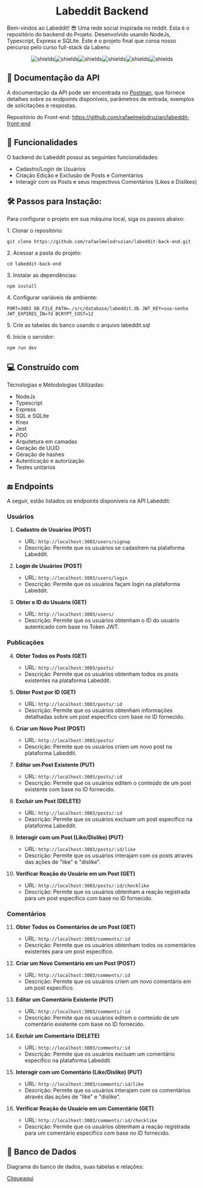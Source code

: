<h1 align="center" id="title">Labeddit Backend</h1>

<p id="description">Bem-vindos ao Labeddit! 😎 Uma rede social inspirada no reddit. Esta é o repositório do backend do Projeto. Desenvolvido usando NodeJs, Typescript, Express e SQLite. Este é o projeto final que coroa nosso percurso pelo curso full-stack da Labenu </p>

<p align="center"><img src="https://img.shields.io/badge/node.js-6DA55F?style=for-the-badge&amp;logo=node.js&amp;logoColor=white" alt="shields"><img src="https://img.shields.io/badge/typescript-%23007ACC.svg?style=for-the-badge&amp;logo=typescript&amp;logoColor=white" alt="shields"><img src="https://img.shields.io/badge/express.js-%23404d59.svg?style=for-the-badge&amp;logo=express&amp;logoColor=%2361DAFB" alt="shields"><img src="https://img.shields.io/badge/sqlite-%2307405e.svg?style=for-the-badge&amp;logo=sqlite&amp;logoColor=white" alt="shields"><img src="https://img.shields.io/badge/-jest-%23C21325?style=for-the-badge&amp;logo=jest&amp;logoColor=white" alt="shields"><img src="https://img.shields.io/badge/Postman-FF6C37?style=for-the-badge&amp;logo=postman&amp;logoColor=white" alt="shields"></p>

<h2>📜 Documentação da API</h2>

A documentação da API pode ser encontrada no [Postman](https://documenter.getpostman.com/view/24823235/2s9XxyRtDt), que fornece detalhes sobre os endpoints disponíveis, parâmetros de entrada, exemplos de solicitações e respostas.

Repositório do Front-end: https://github.com/rafaelmelodruzian/labeddit-front-end
  
<h2>🧐 Funcionalidades</h2>

O backend do Labeddit possui as seguintes funcionalidades:

*   Cadastro/Login de Usuários
*   Criação Edição e Exclusão de Posts e Comentários
*   Interagir com os Posts e seus respectivos Comentários (Likes e Dislikes)

<h2>🛠️ Passos para Instação:</h2>

Para configurar o projeto em sua máquina local, siga os passos abaixo:

<p>1. Clonar o repositório:</p>

```
git clone https://github.com/rafaelmelodruzian/labeddit-back-end.git
```

<p>2. Acessar a pasta do projeto:</p>

```
cd labeddit-back-end
```

<p>3. Instalar as dependências:</p>

```
npm install
```

<p>4. Configurar variáveis de ambiente:</p>

```
PORT=3003 DB_FILE_PATH=./src/database/labeddit.db JWT_KEY=sua-senha JWT_EXPIRES_IN=7d BCRYPT_COST=12
```

<p>5. Crie as tabelas do banco usando o arquivo labeddit.sql</p>

<p>6. Inicie o servidor:</p>

```
npm run dev
```

  
  
<h2>💻 Construído com</h2>

Técnologias e Métodologias Utilizadas:

*   NodeJs
*   Typescript
*   Express
*   SQL e SQLite
*   Knex
*   Jest
*   POO
*   Arquitetura em camadas
*   Geração de UUID
*   Geração de hashes
*   Autenticação e autorização
*   Testes unitários

<h2>🔚 Endpoints</h2>

A seguir, estão listados os endpoints disponíveis na API Labeddit:

### Usuários

1. **Cadastro de Usuários (POST)**
   - URL: `http://localhost:3003/users/signup`
   - Descrição: Permite que os usuários se cadastrem na plataforma Labeddit.

2. **Login de Usuários (POST)**
   - URL: `http://localhost:3003/users/login`
   - Descrição: Permite que os usuários façam login na plataforma Labeddit.

3. **Obter o ID do Usuário (GET)**
   - URL: `http://localhost:3003/users/`
   - Descrição: Permite que os usuários obtenham o ID do usuário autenticado com base no Token JWT.

### Publicações

4. **Obter Todos os Posts (GET)**
   - URL: `http://localhost:3003/posts/`
   - Descrição: Permite que os usuários obtenham todos os posts existentes na plataforma Labeddit.

5. **Obter Post por ID (GET)**
   - URL: `http://localhost:3003/posts/:id`
   - Descrição: Permite que os usuários obtenham informações detalhadas sobre um post específico com base no ID fornecido.

6. **Criar um Novo Post (POST)**
   - URL: `http://localhost:3003/posts/`
   - Descrição: Permite que os usuários criem um novo post na plataforma Labeddit.

7. **Editar um Post Existente (PUT)**
   - URL: `http://localhost:3003/posts/:id`
   - Descrição: Permite que os usuários editem o conteúdo de um post existente com base no ID fornecido.

8. **Excluir um Post (DELETE)**
   - URL: `http://localhost:3003/posts/:id`
   - Descrição: Permite que os usuários excluam um post específico na plataforma Labeddit.

9. **Interagir com um Post (Like/Dislike) (PUT)**
   - URL: `http://localhost:3003/posts/:id/like`
   - Descrição: Permite que os usuários interajam com os posts através das ações de "like" e "dislike".

10. **Verificar Reação do Usuário em um Post (GET)**
    - URL: `http://localhost:3003/posts/:id/checklike`
    - Descrição: Permite que os usuários obtenham a reação registrada para um post específico com base no ID fornecido.

### Comentários

11. **Obter Todos os Comentários de um Post (GET)**
    - URL: `http://localhost:3003/comments/:id`
    - Descrição: Permite que os usuários obtenham todos os comentários existentes para um post específico.

12. **Criar um Novo Comentário em um Post (POST)**
    - URL: `http://localhost:3003/comments/:id`
    - Descrição: Permite que os usuários criem um novo comentário em um post específico.

13. **Editar um Comentário Existente (PUT)**
    - URL: `http://localhost:3003/comments/:id`
    - Descrição: Permite que os usuários editem o conteúdo de um comentário existente com base no ID fornecido.

14. **Excluir um Comentário (DELETE)**
    - URL: `http://localhost:3003/comments/:id`
    - Descrição: Permite que os usuários excluam um comentário específico na plataforma Labeddit.

15. **Interagir com um Comentário (Like/Dislike) (PUT)**
    - URL: `http://localhost:3003/comments/:id/like`
    - Descrição: Permite que os usuários interajam com os comentários através das ações de "like" e "dislike".

16. **Verificar Reação do Usuário em um Comentário (GET)**
    - URL: `http://localhost:3003/comments/:id/checklike`
    - Descrição: Permite que os usuários obtenham a reação registrada para um comentário específico com base no ID fornecido.

<h2>🎲 Banco de Dados</h2>

Diagrama do banco de dados, suas tabelas e relações:

[Cliqueaqui](https://raw.githubusercontent.com/rafaelmelodruzian/labeddit-back-end/main/src/Assets/Tabelas%20DB.png)
